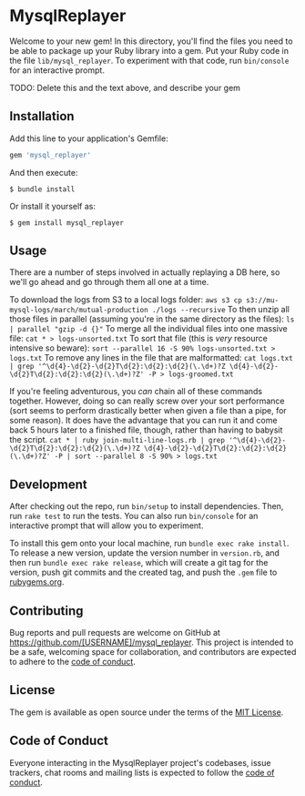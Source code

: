 # MysqlReplayer

Welcome to your new gem! In this directory, you'll find the files you need to be able to package up your Ruby library into a gem. Put your Ruby code in the file `lib/mysql_replayer`. To experiment with that code, run `bin/console` for an interactive prompt.

TODO: Delete this and the text above, and describe your gem

## Installation

Add this line to your application's Gemfile:

```ruby
gem 'mysql_replayer'
```

And then execute:

    $ bundle install

Or install it yourself as:

    $ gem install mysql_replayer

## Usage

There are a number of steps involved in actually replaying a DB here, so we'll go ahead and go through them all one at a time.

To download the logs from S3 to a local logs folder:
`aws s3 cp s3://mu-mysql-logs/march/mutual-production ./logs --recursive`
To then unzip all those files in parallel (assuming you're in the same directory as the files):
`ls | parallel "gzip -d {}"`
To merge all the individual files into one massive file:
`cat * > logs-unsorted.txt`
To sort that file (this is _very_ resource intensive so beware):
`sort --parallel 16 -S 90% logs-unsorted.txt > logs.txt`
To remove any lines in the file that are malformatted:
`cat logs.txt | grep '^\d{4}-\d{2}-\d{2}T\d{2}:\d{2}:\d{2}(\.\d+)?Z \d{4}-\d{2}-\d{2}T\d{2}:\d{2}:\d{2}(\.\d+)?Z' -P > logs-groomed.txt`

If you're feeling adventurous, you _can_ chain all of these commands together. However, doing so can really screw over your sort performance (sort seems to perform drastically better when given a file than a pipe, for some reason). It does have the advantage that you can run it and come back 5 hours later to a finished file, though, rather than having to babysit the script.
`cat * | ruby join-multi-line-logs.rb | grep '^\d{4}-\d{2}-\d{2}T\d{2}:\d{2}:\d{2}(\.\d+)?Z \d{4}-\d{2}-\d{2}T\d{2}:\d{2}:\d{2}(\.\d+)?Z' -P | sort --parallel 8 -S 90% > logs.txt`


## Development

After checking out the repo, run `bin/setup` to install dependencies. Then, run `rake test` to run the tests. You can also run `bin/console` for an interactive prompt that will allow you to experiment.

To install this gem onto your local machine, run `bundle exec rake install`. To release a new version, update the version number in `version.rb`, and then run `bundle exec rake release`, which will create a git tag for the version, push git commits and the created tag, and push the `.gem` file to [rubygems.org](https://rubygems.org).

## Contributing

Bug reports and pull requests are welcome on GitHub at https://github.com/[USERNAME]/mysql_replayer. This project is intended to be a safe, welcoming space for collaboration, and contributors are expected to adhere to the [code of conduct](https://github.com/[USERNAME]/mysql_replayer/blob/master/CODE_OF_CONDUCT.md).

## License

The gem is available as open source under the terms of the [MIT License](https://opensource.org/licenses/MIT).

## Code of Conduct

Everyone interacting in the MysqlReplayer project's codebases, issue trackers, chat rooms and mailing lists is expected to follow the [code of conduct](https://github.com/[USERNAME]/mysql_replayer/blob/master/CODE_OF_CONDUCT.md).
